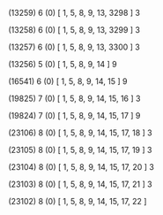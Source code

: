 (13259) 6 (0) [ 1, 5, 8, 9, 13, 3298 ] 3 


(13258) 6 (0) [ 1, 5, 8, 9, 13, 3299 ] 3 


(13257) 6 (0) [ 1, 5, 8, 9, 13, 3300 ] 3 


(13256) 5 (0) [ 1, 5, 8, 9, 14 ] 9 


(16541) 6 (0) [ 1, 5, 8, 9, 14, 15 ] 9 


(19825) 7 (0) [ 1, 5, 8, 9, 14, 15, 16 ] 3 


(19824) 7 (0) [ 1, 5, 8, 9, 14, 15, 17 ] 9 


(23106) 8 (0) [ 1, 5, 8, 9, 14, 15, 17, 18 ] 3 


(23105) 8 (0) [ 1, 5, 8, 9, 14, 15, 17, 19 ] 3 


(23104) 8 (0) [ 1, 5, 8, 9, 14, 15, 17, 20 ] 3 


(23103) 8 (0) [ 1, 5, 8, 9, 14, 15, 17, 21 ] 3 


(23102) 8 (0) [ 1, 5, 8, 9, 14, 15, 17, 22 ]  

